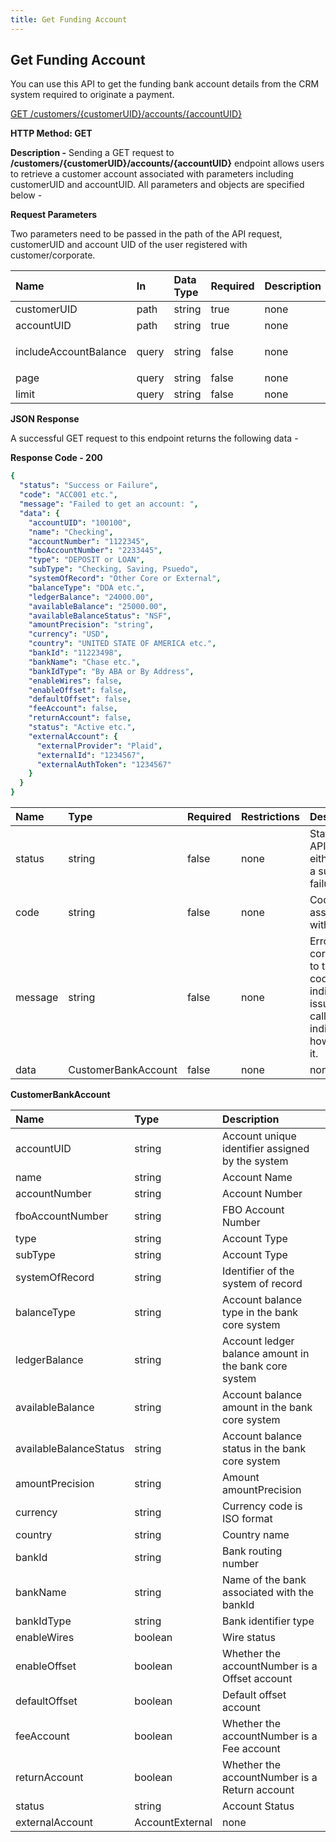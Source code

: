 ```yaml
---
title: Get Funding Account
---
```


## Get Funding Account

You can use this API to get the funding bank account details from the CRM system required to originate a payment.

[GET /customers/{customerUID}/accounts/{accountUID}](https://finzlyconnect-api-developer-portal.redoc.ly/openapi/customerapi/operation/getCustomerAccountByAccountUIDV2/)

**HTTP  Method: GET**	

**Description -** Sending a GET request to **/customers/{customerUID}/accounts/{accountUID}** endpoint allows users to retrieve a customer account associated with parameters including customerUID and accountUID. All parameters and objects are specified below -

**Request Parameters**

Two parameters need to be passed in the path of the API request, customerUID and account UID of the user registered with customer/corporate.


|**Name**|**In**|**Data Type**|**Required**|**Description**|
| :- | :- | :- | :- | :- |
|customerUID|path|string|true|none|
|accountUID|path|string|true|none|
|includeAccountBalance|query|string|false|<p></p><p>none</p>|
|page|query|string|false|none|
|limit|query|string|false|none|


**JSON Response**

A successful GET request to this endpoint returns the following data -

**Response Code - 200**

```yaml Before
{
  "status": "Success or Failure",
  "code": "ACC001 etc.",
  "message": "Failed to get an account: ",
  "data": {
    "accountUID": "100100",
    "name": "Checking",
    "accountNumber": "1122345",
    "fboAccountNumber": "2233445",
    "type": "DEPOSIT or LOAN",
    "subType": "Checking, Saving, Psuedo",
    "systemOfRecord": "Other Core or External",
    "balanceType": "DDA etc.",
    "ledgerBalance": "24000.00",
    "availableBalance": "25000.00",
    "availableBalanceStatus": "NSF",
    "amountPrecision": "string",
    "currency": "USD",
    "country": "UNITED STATE OF AMERICA etc.",
    "bankId": "11223498",
    "bankName": "Chase etc.",
    "bankIdType": "By ABA or By Address",
    "enableWires": false,
    "enableOffset": false,
    "defaultOffset": false,
    "feeAccount": false,
    "returnAccount": false,
    "status": "Active etc.",
    "externalAccount": {
      "externalProvider": "Plaid",
      "externalId": "1234567",
      "externalAuthToken": "1234567"
    }
  }
}

```
|**Name**|**Type**|**Required**|**Restrictions**|**Description**|
| :- | :- | :- | :- | :- |
|status|string|false|none|Status of the API request either it will be a success or a failure|
|code|string|false|none|Code associated with the error.|
|message|string|false|none|Error message corresponding to the error code indicating the issue in API call and an indication on how to resolve it.|
|data|CustomerBankAccount|false|none|none|


**CustomerBankAccount**


|**Name**|**Type**|**Description**|
| :- | :- | :- |
|accountUID|string|Account unique identifier assigned by the system|
|name|string|Account Name|
|accountNumber|string|Account Number|
|fboAccountNumber|string|FBO Account Number|
|type|string|Account Type|
|subType|string|Account Type|
|systemOfRecord|string|Identifier of the system of record|
|balanceType|string|Account balance type in the bank core system|
|ledgerBalance|string|Account ledger balance amount in the bank core system|
|availableBalance|string|Account balance amount in the bank core system|
|availableBalanceStatus|string|Account balance status in the bank core system|
|amountPrecision|string|Amount amountPrecision|
|currency|string|Currency code is ISO format|
|country|string|Country name|
|bankId|string|Bank routing number|
|bankName|string|Name of the bank associated with the bankId|
|bankIdType|string|Bank identifier type|
|enableWires|boolean|Wire status|
|enableOffset|boolean|Whether the accountNumber is a Offset account|
|defaultOffset|boolean|Default offset account|
|feeAccount|boolean|Whether the accountNumber is a Fee account|
|returnAccount|boolean|Whether the accountNumber is a Return account|
|status|string|Account Status|
|externalAccount|AccountExternal|none|
